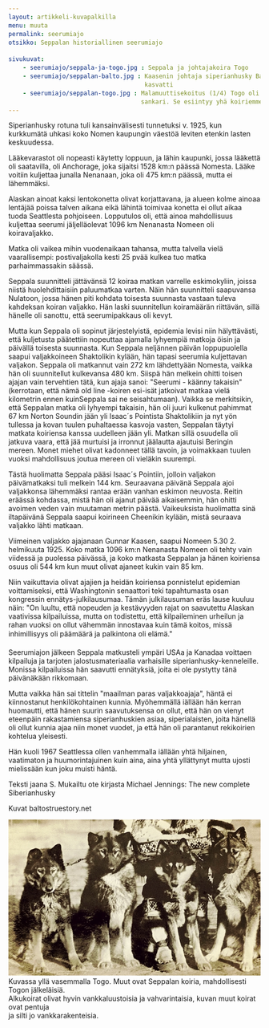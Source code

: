 ```yaml
---
layout: artikkeli-kuvapalkilla
menu: muuta
permalink: seerumiajo
otsikko: Seppalan historiallinen seerumiajo

sivukuvat:
    - seerumiajo/seppala-ja-togo.jpg : Seppala ja johtajakoira Togo
    - seerumiajo/seppalan-balto.jpg : Kaasenin johtaja siperianhusky Balto, kastroitu Seppalan 
                                      kasvatti
    - seerumiajo/seppalan-togo.jpg : Malamuuttisekoitus (1/4) Togo oli seerumiajon todellinen 
                                     sankari. Se esiintyy yhä koiriemme sukutauluissa.
---
```


Siperianhusky rotuna tuli kansainvälisesti tunnetuksi v. 1925, kun kurkkumätä uhkasi 
koko Nomen kaupungin väestöä leviten etenkin lasten keskuudessa.

Lääkevarastot oli nopeasti käytetty loppuun, ja lähin kaupunki, jossa lääkettä oli 
saatavilla, oli Anchorage, joka sijaitsi 1528 km:n päässä Nomesta. Lääke voitiin kuljettaa 
junalla Nenanaan, joka oli 475 km:n päässä, mutta ei lähemmäksi.

Alaskan ainoat kaksi lentokonetta olivat korjattavana, ja alueen kolme ainoaa lentäjää 
poissa talven aikana eikä lähintä toimivaa konetta ei ollut aikaa tuoda Seattlesta 
pohjoiseen. Lopputulos oli, että ainoa mahdollisuus kuljettaa seerumi jäljelläolevat 
1096 km Nenanasta Nomeen oli koiravaljakko.

Matka oli vaikea mihin vuodenaikaan tahansa, mutta talvella vielä vaarallisempi: 
postivaljakolla kesti 25 pvää kulkea tuo matka parhaimmassakin säässä.

Seppala suunnitteli jättävänsä 12 koiraa matkan varrelle eskimokyliin, joissa niistä 
huolehdittaisiin paluumatkaa varten. Näin hän suunnitteli saapuvansa Nulatoon, jossa 
hänen piti kohdata toisesta suunnasta vastaan tuleva kahdeksan koiran valjakko. Hän 
laski suunnitellun koiramäärän riittävän, sillä hänelle oli sanottu, että seerumipakkaus oli kevyt.

Mutta kun Seppala oli sopinut järjestelyistä, epidemia levisi niin hälyttävästi, 
että kuljetusta päätettiin nopeuttaa ajamalla lyhyempiä matkoja öisin ja päivällä 
toisesta suunnasta. Kun Seppala neljännen päivän loppupuolella saapui valjakkoineen 
Shaktolikin kylään, hän tapasi seerumia kuljettavan valjakon. Seppala oli matkannut 
vain 272 km lähdettyään Nomesta, vaikka hän oli suunnitellut kulkevansa 480 km. Siispä 
hän melkein ohitti toisen ajajan vain tervehtien tätä, kun ajaja sanoi: "Seerumi - 
käänny takaisin" (kerrotaan, että nämä old line -koiren esi-isät jatkoivat matkaa vielä kilometrin ennen kuinSeppala sai ne seisahtumaan). Vaikka se merkitsikin, että Seppalan matka oli lyhyempi takaisin, 
hän oli juuri kulkenut pahimmat 67 km Norton Soundin jään yli Isaac´s Pointista Shaktolikiin ja 
nyt yön tullessa ja kovan tuulen puhaltaessa kasvoja vasten, Seppalan täytyi matkata koiriensa 
kanssa uudelleen jään yli. Matkan sillä osuudella oli jatkuva vaara, että jää murtuisi ja 
irronnut jäälautta ajautuisi Beringin mereen. Monet miehet olivat kadonneet tällä tavoin, ja 
voimakkaan tuulen vuoksi mahdollisuus joutua mereen oli vieläkin suurempi.

Tästä huolimatta Seppala pääsi Isaac´s Pointiin, jolloin valjakon päivämatkaksi tuli 
melkein 144 km. Seuraavana päivänä Seppala ajoi valjakkonsa lähemmäksi rantaa erään 
vanhan eskimon neuvosta. Reitin eräässä kohdassa, mistä hän oli ajanut päivää 
aikaisemmin, hän ohitti avoimen veden vain muutaman metrin päästä. Vaikeuksista 
huolimatta sinä iltapäivänä Seppala saapui koirineen Cheenikin kylään, mistä seuraava 
valjakko lähti matkaan.

Viimeinen valjakko ajajanaan Gunnar Kaasen, saapui Nomeen 5.30 2. helmikuuta 1925. 
Koko matka 1096 km:n Nenanasta Nomeen oli tehty vain viidessä ja puolessa päivässä, 
ja koko matkasta Seppalan ja hänen koiriensa osuus oli 544 km kun muut olivat ajaneet 
kukin vain 85 km.

Niin vaikuttavia olivat ajajien ja heidän koiriensa ponnistelut epidemian voittamiseksi, 
että Washingtonin senaattori teki tapahtumasta osan kongressin ennätys-julkilausumaa. 
Tämän julkilausuman eräs lause kuuluu näin: "On luultu, että nopeuden ja kestävyyden 
rajat on saavutettu Alaskan vaativissa kilpailuissa, mutta on todistettu, että 
kilpaileminen urheilun ja rahan vuoksi on ollut vähemmän innostavaa kuin tämä koitos, 
missä inhimillisyys oli päämäärä ja palkintona oli elämä."

Seerumiajon jälkeen Seppala matkusteli ympäri USAa ja Kanadaa voittaen kilpailuja 
ja tarjoten jalostusmateriaalia varhaisille siperianhusky-kenneleille. Monissa 
kilpailuissa hän saavutti ennätyksiä, joita ei ole pystytty tänä päivänäkään rikkomaan.

Mutta vaikka hän sai tittelin "maailman paras valjakkoajaja", häntä ei kiinnostanut 
henkilökohtainen kunnia. Myöhemmällä iällään hän kerran huomautti, että hänen suurin 
saavutuksensa on ollut, että hän on vienyt eteenpäin rakastamiensa siperianhuskien 
asiaa, siperialaisten, joita hänellä oli ollut kunnia ajaa niin monet vuodet, ja että 
hän oli parantanut rekikoirien kohtelua yleisesti.

Hän kuoli 1967 Seattlessa ollen vanhemmalla iällään yhtä hiljainen, vaatimaton ja 
huumorintajuinen kuin aina, aina yhtä yllättynyt mutta ujosti mielissään kun joku muisti häntä.

Teksti jaana S. Mukailtu ote kirjasta Michael Jennings: The new complete Siberianhusky

Kuvat baltostruestory.net

<img src="images/seerumiajo/seppalan-koiria.jpg" /><br>
Kuvassa yllä vasemmalla Togo. Muut ovat Seppalan koiria, mahdollisesti Togon jälkeläisiä.<br>
Alkukoirat olivat hyvin vankkaluustoisia ja vahvarintaisia, kuvan muut koirat ovat pentuja <br>
ja silti jo vankkarakenteisia.


